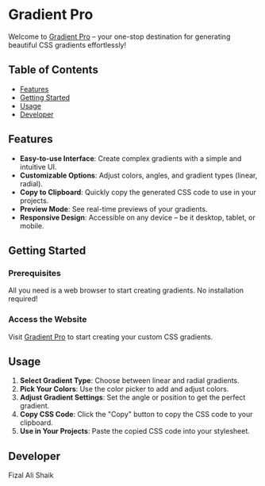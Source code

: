# Gradient Pro

Welcome to [Gradient Pro](https://gradient-pro.web.app/) – your one-stop destination for generating beautiful CSS gradients effortlessly!

## Table of Contents

- [Features](#features)
- [Getting Started](#getting-started)
- [Usage](#usage)
- [Developer](#developer)

## Features

- **Easy-to-use Interface**: Create complex gradients with a simple and intuitive UI.
- **Customizable Options**: Adjust colors, angles, and gradient types (linear, radial).
- **Copy to Clipboard**: Quickly copy the generated CSS code to use in your projects.
- **Preview Mode**: See real-time previews of your gradients.
- **Responsive Design**: Accessible on any device – be it desktop, tablet, or mobile.

## Getting Started

### Prerequisites

All you need is a web browser to start creating gradients. No installation required!

### Access the Website

Visit [Gradient Pro](https://gradient-pro.web.app/) to start creating your custom CSS gradients.

## Usage

1. **Select Gradient Type**: Choose between linear and radial gradients.
2. **Pick Your Colors**: Use the color picker to add and adjust colors.
3. **Adjust Gradient Settings**: Set the angle or position to get the perfect gradient.
4. **Copy CSS Code**: Click the "Copy" button to copy the CSS code to your clipboard.
5. **Use in Your Projects**: Paste the copied CSS code into your stylesheet.


## Developer

Fizal Ali Shaik
